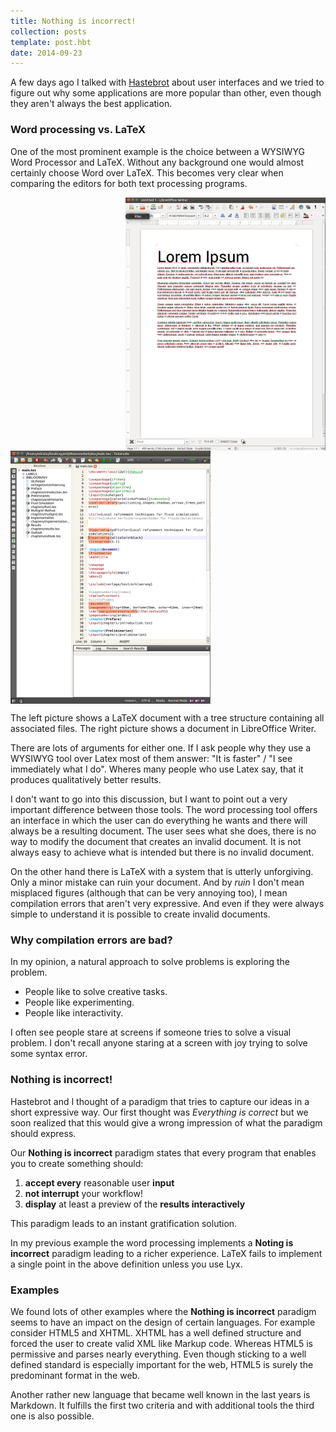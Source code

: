 ```yaml
---
title: Nothing is incorrect!
collection: posts
template: post.hbt
date: 2014-09-23
---
```


A few days ago I talked with [Hastebrot](http://hastebrot.github.io/) about
user interfaces and we tried to figure out why some applications are more 
popular than other, even though they aren't always the best application.

### Word processing vs. LaTeX

One of the most prominent example is the choice between a WYSIWYG Word Processor 
and LaTeX. Without any background one would almost certainly choose Word over 
LaTeX. This becomes very clear when comparing the editors for both text 
processing programs.

<div class="images">
<img style="float:right" width="320" src="../../images/nothing_is_incorrect/word_comp.png">
<img style="float:left" width="320" src="../../images/nothing_is_incorrect/latex_comp.png">
<div style="clear:both"></div>
</div>

The left picture shows a LaTeX document with a tree structure containing all
associated files. The right picture shows a document in LibreOffice Writer.

There are lots of arguments for either one. If I ask people why they use
a WYSIWYG tool over Latex most of them answer: "It is faster" / 
"I see immediately what I do". Wheres many people who use Latex say, that it
produces qualitatively better results.

I don't want to go into this discussion, but I want to point out a very important
difference between those tools. The word processing tool offers an interface in
which the user can do everything he wants and there will always be a resulting
document. The user sees what she does, there is no way to modify the document that
creates an invalid document. It is not always easy to achieve what is intended
but there is no invalid document.

On the other hand there is LaTeX with a system that is utterly unforgiving. Only
a minor mistake can ruin your document. And by *ruin* I don't mean misplaced 
figures (although that can be very annoying too), I mean compilation errors that
aren't very expressive. And even if they were always simple to understand it is
possible to create invalid documents.

### Why compilation errors are bad?

In my opinion, a natural approach to solve problems is exploring the problem.
 - People like to solve creative tasks.
 - People like experimenting.
 - People like interactivity. 

I often see people stare at screens if someone tries to solve a visual problem.
I don't recall anyone staring at a screen with joy trying to solve some syntax error.

### Nothing is incorrect!

Hastebrot and I thought of a paradigm that tries to capture our ideas in a short 
expressive way. Our first thought was *Everything is correct* but we soon realized
that this would give a wrong impression of what the paradigm should express.

Our **Nothing is incorrect** paradigm states that every program that enables you
to create something should:
1. **accept every** reasonable user **input**
1. **not interrupt** your workflow!
1. **display** at least a preview of the **results interactively**

This paradigm leads to an instant gratification solution.

In my previous example the word processing implements a **Noting is incorrect**
paradigm leading to a richer experience. LaTeX fails to implement a single point
in the above definition unless you use Lyx.

### Examples

We found lots of other examples where the **Nothing is incorrect** paradigm seems
to have an impact on the design of certain languages. For example consider HTML5
and XHTML. XHTML has a well defined structure and forced the user to create 
valid XML like Markup code. Whereas HTML5 is permissive and parses nearly
everything. Even though sticking to a well defined standard is especially important
for the web, HTML5 is surely the predominant format in the web.

Another rather new language that became well known in the last years is Markdown.
It fulfills the first two criteria and with additional tools the third one
is also possible.
